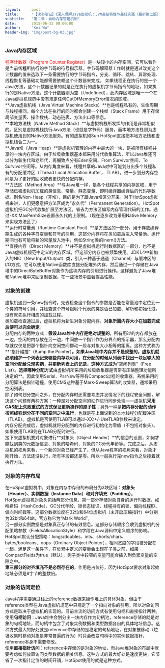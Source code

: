 ```yaml
---
layout:     post
title:      "【读书笔记】《深入理解Java虚拟机：JVM高级特性与最佳实践（最新第二版）"
subtitle:   "第二章：自动内存管理机制"
date:       2015-06-22 00:00:00
author:     "Kei Wu"
header-img: "img/post-bg-03.jpg"
---
```


### Java内存区域
<font color=red>程序计数器（Program Counter Register）</font>是一块较小的内存空间，它可以看作是当前线程所执行的字节码的符号指示器。字节码解释器工作时就是通过改变这个计数器的值来选取下一条需要执行的字节码指令，分支、循环、跳转、异常处理、线程恢复等基础功能都需要依赖这个计数器来完成。
如果线程正在执行的是一个Java方法，这个计数器记录的就是正在执行的虚拟机字节码指令的地址，如果执行的是Native方法，这个计数器则为空（Undefined），此内存区域是唯一一个在Java虚拟机规范中没有规定任何OutOfMemoryError情况的区域。  
**Java虚拟机栈（Java Virtual Machine Stacks）**也是线程私有的，生命周期与线程相同。每个方法在执行的同时都会创建一个栈帧（Stack Frame）用于存储局部变量表、操作数栈、动态链表、方法出口等信息。  
**本地方法栈（Native Method Stack）**与虚拟机栈所发挥的作用是非常相似的。区别是虚拟机栈执行Java方法（也就是字节码）服务，而本地方法栈则为虚拟机使用到的Native方法服务。有的虚拟机如Sun HotSpot直接把本地方法栈和虚拟机栈合二为一。  
**Java堆（Java Heap）**是虚拟机管理的内存中最大的一块，是被所有线程共享的一块内存区域。由于垃圾收集器基本都采用分代收集算法，所以Java堆还可以分为新生代和老年代，再细致点分有Eden空间、From Survivor空间、To Survivor空间等。从内存角度来看，线程共享的Java对中可能划分出多个线程私有的分配缓冲区（Thread Local Allocation Buffer， TLAB）。进一步划分内存空间是为了更好的回收或者更快的分配内存。  
**方法区（Method Area）**与Java堆一样，是各个线程共享的内存区域，用于存储已被虚拟机加载的类信息、常量、静态变量、即时编译器编译后的代码等数据。别名Non-Heap（非堆），目的是为了跟Java堆区分开来。对于HotSpot虚拟机来讲，人们更愿意把方法区成为“永久代”（Permanent Generation）。HotSpot虚拟机把GC分代收集扩展至方法区，省去为方法区编写内存管理代码的工作。通过-XX:MaxPermSize设置永久代的上限制。（现在逐步改为采用Native Memory来实现方法区了）  
**运行时常量池（Runtime Constant Pool）**是方法区的一部分。用于存放编译期生成的各种字符变量和符号的引用，这部分内存将在类加载后进入常量池。运行期间也有可能将新的常量放入池中，例如String类的inern()方法。  
**直接内存（Direct Memory）**并不是虚拟机运行时数据区的一部分，也不是Java虚拟机规范中定义的内存区域，但这部分内存也被频繁使用。JDK1.4中新加入的NIO（New Input/Output）类，引入一种基于通道（Channel）与缓冲区的I/O方式，它可以使用Native函数库直接分配堆外内存，然后通过一个存储在Java堆中的DirectByteBuffer对象作为这块内存的引用进行操作。这样避免了Java堆和Native堆中来回复制数据，在一些场景中显著提高性能。  
  

### 对象的创建
虚拟机遇到一条new指令时，先去检查这个指令的参数是否能在常量池中定位到一个类的符号引用，并检查这个符号银哟个代表的类是否已加载、解析和初始化过，没有就先执行相应的加载过程。  
类加载检查通过后，虚拟机将为新生对象分配内存，**对象所需内存大小在加载完成后便可以完全确定**。  
分配内存的两种方式：**假设Java堆中内存是绝对规整的**，所有用过的内存都放在一边，空闲的内存放在另一边，中间放一个指针作为分界点的指示器，那么分配内存就仅仅是把那个指针向空闲空间挪动一段与对象大小相等的距离。这种方式称为**“指针碰撞”（Bump the Pointer）**。如果Java堆中内存并不是规整的，虚拟机就必须维护一个列表记录哪些内存块可用，在分配的时候从列表中找出一块足够大的空间分配给兑现实例，并更新列表上的记录，这种方式成为**“空闲列表”（Free List）**。选择哪种分配方式**由虚拟机所采用的垃圾收集器是否带有压缩整理功能所决定的**。因此使用Serial、ParNew等带有Compact过程的收集器，系统采用的分配算法是指针碰撞，使用CMS这种基于Mark-Sweep算法的收集器，通常采用空闲列表。  
除了如何划分空间之外，在分配内存时还需要考虑并发情况下的线程安全问题，解决这个问题有两种方案：一种是对分配空间的动作进行同步处理——虚拟机**采用CAS配上失败重试的方式保证更新操作的原子性**；另外一种是**把内存分配的动作按照线程划分在不同的空间之中进行**，也就是在上面说到的本地线程分配缓冲区（TLAB）。虚拟机是否使用TLAB可以通过-XX:+/-UseTLAB参数来设定。  
内存分配完成后，虚拟机就将分配到的内存进行初始化为零值（不包括对象头）。如果使用TLAB则在TLAB分配时进行。  
接下来虚拟机要对对象进行**对象头（Object Header）**的信息的设置，如何才能找到类的元数据信息、对象的哈希码、对象的GC分代年龄等。完成之后，从虚拟机的视角来看，一个新的对象已经产生了，但从Java程序的视角来看，对象才刚开始，<init>方法还没执行，所有字段都还是零。所以一般执行完new指令之后接着就执行<init>方法。  
  

### 对象的内存布局
在HoSpot虚拟机中，对象在内存中存储的布局分为3块区域：**对象头（Header）、实例数据（Instance Data）和对齐填充（Padding）**。  
HotSpot虚拟机对象头包括两部分信息，第一部分存储对象自身的运行时数据，如哈希码（HashCode）、GC分代年龄、锁状态标识、线程持有的锁、偏向线程ID、偏向时间戳等。这部分数据长度在32位和64位虚拟机（未开启压缩指针）中分别为32bit和64bit，官方称它为“Mark World”。  
另一部分实例数据是对象真正存储的有效信息。这部分存储顺序会收到虚拟机的分配策略参数（FieldsAllocationStyle）和字段在Java源码中定义顺序的影响。HotSpot默认分配策略：longs/doubles、ints、shorts/chars、bytes/booleans、oops（Ordinary Object Pointer），相同宽度的字段被分配在一起。满足这一条件下，在负累中定义的变量会出现在子类之前，如果CompactFields为true（默认），则子类中较窄的变量可能会插入到负累变量的空隙之中。  
**第三部分的对齐填充不是必然存在的**，作用是占位符，因为HotSpot要求对象起始地址必须是8字节的整数倍。  
  

### 对象的访问定位
Java程序需要通过栈上的reference数据来操作堆上的具体对象，但由于reference类型在Java虚拟机规范中只规定了一个指向对象的引用，所以对象访问方式是取决于虚拟机的实现的。目前主流的访问方式有使用句柄和直接指针两种。  
使用**句柄访问**：Java堆中会划分出一块内存作为句柄池，reference存储的就是对象的句柄地址，而句柄中包含了对象实例数据和类型数据各自的具体地址信息。这种方式最大的好处就是reference中存储的是稳定的句柄地址，在对象被移动（垃圾收集时移动对象是非常普遍的行为）时只会改变句柄中的实例数据指针，reference本身不需要修改。  
使用**直接指针访问**：reference中存储的是对象的地址，而Java堆对象的布局中就要考虑如何放置访问类型数据的相关信息。这种方式的最大好处是速度更快，它节省了一次指针定位的时间开销，HotSpot使用的就是这种方式。  
